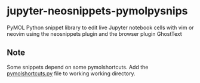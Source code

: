 # jupyter-neosnippets-pymolpysnips
PyMOL Python snippet library to edit live Jupyter notebook cells with vim or neovim using the neosnippets plugin and the browser plugin GhostText

## Note

Some snippets depend on some pymolshortcuts.
Add the [pymolshortcuts.py](https://github.com/MooersLab/pymolshortcuts) file to working working directory.
